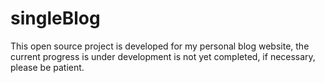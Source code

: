 # singleBlog
This open source project is developed for my personal blog website, the current progress is under development is not yet completed, if necessary, please be patient.
